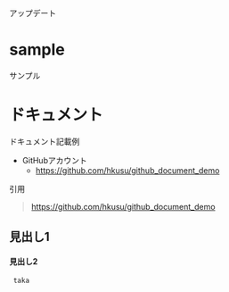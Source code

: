 アップデート

# sample
サンプル


# ドキュメント

ドキュメント記載例
 - GitHubアカウント
    - https://github.com/hkusu/github_document_demo

引用
 > https://github.com/hkusu/github_document_demo
 
## 見出し1
#### 見出し2
     taka

